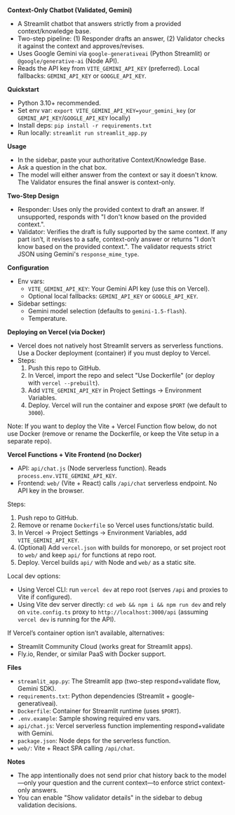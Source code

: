 **Context-Only Chatbot (Validated, Gemini)**

- A Streamlit chatbot that answers strictly from a provided context/knowledge base.
- Two-step pipeline: (1) Responder drafts an answer, (2) Validator checks it against the context and approves/revises.
- Uses Google Gemini via `google-generativeai` (Python Streamlit) or `@google/generative-ai` (Node API).
- Reads the API key from `VITE_GEMINI_API_KEY` (preferred). Local fallbacks: `GEMINI_API_KEY` or `GOOGLE_API_KEY`.

**Quickstart**
- Python 3.10+ recommended.
- Set env var: `export VITE_GEMINI_API_KEY=your_gemini_key` (or `GEMINI_API_KEY`/`GOOGLE_API_KEY` locally)
- Install deps: `pip install -r requirements.txt`
- Run locally: `streamlit run streamlit_app.py`

**Usage**
- In the sidebar, paste your authoritative Context/Knowledge Base.
- Ask a question in the chat box.
- The model will either answer from the context or say it doesn't know. The Validator ensures the final answer is context-only.

**Two-Step Design**
- Responder: Uses only the provided context to draft an answer. If unsupported, responds with "I don't know based on the provided context.".
- Validator: Verifies the draft is fully supported by the same context. If any part isn’t, it revises to a safe, context-only answer or returns "I don't know based on the provided context.". The validator requests strict JSON using Gemini's `response_mime_type`.

**Configuration**
- Env vars:
  - `VITE_GEMINI_API_KEY`: Your Gemini API key (use this on Vercel).
  - Optional local fallbacks: `GEMINI_API_KEY` or `GOOGLE_API_KEY`.
- Sidebar settings:
  - Gemini model selection (defaults to `gemini-1.5-flash`).
  - Temperature.

**Deploying on Vercel (via Docker)**
- Vercel does not natively host Streamlit servers as serverless functions. Use a Docker deployment (container) if you must deploy to Vercel.
- Steps:
  1. Push this repo to GitHub.
  2. In Vercel, import the repo and select "Use Dockerfile" (or deploy with `vercel --prebuilt`).
  3. Add `VITE_GEMINI_API_KEY` in Project Settings → Environment Variables.
  4. Deploy. Vercel will run the container and expose `$PORT` (we default to `3000`).

Note: If you want to deploy the Vite + Vercel Function flow below, do not use Docker (remove or rename the Dockerfile, or keep the Vite setup in a separate repo).

**Vercel Functions + Vite Frontend (no Docker)**
- API: `api/chat.js` (Node serverless function). Reads `process.env.VITE_GEMINI_API_KEY`.
- Frontend: `web/` (Vite + React) calls `/api/chat` serverless endpoint. No API key in the browser.

Steps:
1) Push repo to GitHub.
2) Remove or rename `Dockerfile` so Vercel uses functions/static build.
3) In Vercel → Project Settings → Environment Variables, add `VITE_GEMINI_API_KEY`.
4) (Optional) Add `vercel.json` with builds for monorepo, or set project root to `web/` and keep `api/` for functions at repo root.
5) Deploy. Vercel builds `api/` with Node and `web/` as a static site.

Local dev options:
- Using Vercel CLI: run `vercel dev` at repo root (serves `/api` and proxies to Vite if configured).
- Using Vite dev server directly: `cd web && npm i && npm run dev` and rely on `vite.config.ts` proxy to `http://localhost:3000/api` (assuming `vercel dev` is running for the API).

If Vercel’s container option isn’t available, alternatives:
- Streamlit Community Cloud (works great for Streamlit apps).
- Fly.io, Render, or similar PaaS with Docker support.

**Files**
- `streamlit_app.py`: The Streamlit app (two-step respond+validate flow, Gemini SDK).
- `requirements.txt`: Python dependencies (Streamlit + google-generativeai).
- `Dockerfile`: Container for Streamlit runtime (uses `$PORT`).
- `.env.example`: Sample showing required env vars.
- `api/chat.js`: Vercel serverless function implementing respond+validate with Gemini.
- `package.json`: Node deps for the serverless function.
- `web/`: Vite + React SPA calling `/api/chat`.

**Notes**
- The app intentionally does not send prior chat history back to the model—only your question and the current context—to enforce strict context-only answers.
- You can enable "Show validator details" in the sidebar to debug validation decisions.
